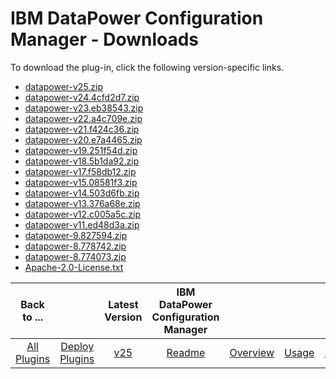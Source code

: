 
# IBM DataPower Configuration Manager - Downloads

To download the plug-in, click the following version-specific links.
- [datapower-v25.zip](https://raw.githubusercontent.com/UrbanCode/IBM-UCD-PLUGINS/main/files/datapower/datapower-v25.zip)
- [datapower-v24.4cfd2d7.zip](https://github.com/ibm-datapower/datapower-configuration-manager/releases/download/24/datapower-v24.4cfd2d7.zip)
- [datapower-v23.eb38543.zip](https://raw.githubusercontent.com/UrbanCode/IBM-UCD-PLUGINS/main/files/datapower/datapower-v23.eb38543.zip)
- [datapower-v22.a4c709e.zip](https://raw.githubusercontent.com/UrbanCode/IBM-UCD-PLUGINS/main/files/datapower/datapower-v22.a4c709e.zip)
- [datapower-v21.f424c36.zip](https://raw.githubusercontent.com/UrbanCode/IBM-UCD-PLUGINS/main/files/datapower/datapower-v21.f424c36.zip)
- [datapower-v20.e7a4465.zip](https://raw.githubusercontent.com/UrbanCode/IBM-UCD-PLUGINS/main/files/datapower/datapower-v20.e7a4465.zip)
- [datapower-v19.251f54d.zip](https://raw.githubusercontent.com/UrbanCode/IBM-UCD-PLUGINS/main/files/datapower/datapower-v19.251f54d.zip)
- [datapower-v18.5b1da92.zip](https://raw.githubusercontent.com/UrbanCode/IBM-UCD-PLUGINS/main/files/datapower/datapower-v18.5b1da92.zip)
- [datapower-v17.f58db12.zip](https://raw.githubusercontent.com/UrbanCode/IBM-UCD-PLUGINS/main/files/datapower/datapower-v17.f58db12.zip)
- [datapower-v15.08581f3.zip](https://raw.githubusercontent.com/UrbanCode/IBM-UCD-PLUGINS/main/files/datapower/datapower-v15.08581f3.zip)
- [datapower-v14.503d6fb.zip](https://raw.githubusercontent.com/UrbanCode/IBM-UCD-PLUGINS/main/files/datapower/datapower-v14.503d6fb.zip)
- [datapower-v13.376a68e.zip](https://raw.githubusercontent.com/UrbanCode/IBM-UCD-PLUGINS/main/files/datapower/datapower-v13.376a68e.zip)
- [datapower-v12.c005a5c.zip](https://raw.githubusercontent.com/UrbanCode/IBM-UCD-PLUGINS/main/files/datapower/datapower-v12.c005a5c.zip)
- [datapower-v11.ed48d3a.zip](https://raw.githubusercontent.com/UrbanCode/IBM-UCD-PLUGINS/main/files/datapower/datapower-v11.ed48d3a.zip)
- [datapower-9.827594.zip](https://raw.githubusercontent.com/UrbanCode/IBM-UCD-PLUGINS/main/files/datapower/datapower-9.827594.zip)
- [datapower-8.778742.zip](https://raw.githubusercontent.com/UrbanCode/IBM-UCD-PLUGINS/main/files/datapower/datapower-8.778742.zip)
- [datapower-8.774073.zip](https://raw.githubusercontent.com/UrbanCode/IBM-UCD-PLUGINS/main/files/datapower/datapower-8.774073.zip)
- [Apache-2.0-License.txt](https://raw.githubusercontent.com/UrbanCode/IBM-UCD-PLUGINS/main/files/datapower/Apache-2.0-License.txt)

|Back to ...||Latest Version|IBM DataPower Configuration Manager ||||
| :---: | :---: | :---: | :---: | :---: | :---: | :---: |
|[All Plugins](../../index.md)|[Deploy Plugins](../README.md)|[v25](https://raw.githubusercontent.com/UrbanCode/IBM-UCD-PLUGINS/main/files/datapower/datapower-v25.zip)|[Readme](README.md)|[Overview](overview.md)|[Usage](usage.md)|[Steps](steps.md)|
